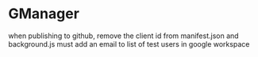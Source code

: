 # GManager

when publishing to github, remove the client id from manifest.json and background.js
must add an email to list of test users in google workspace
